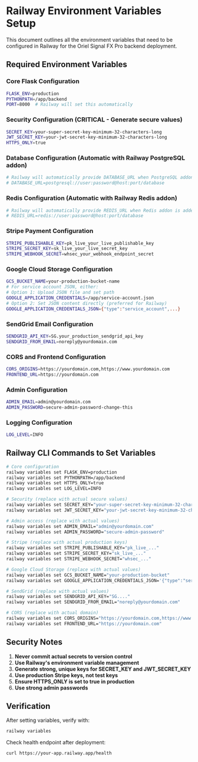 # Railway Environment Variables Setup

This document outlines all the environment variables that need to be configured in Railway for the Oriel Signal FX Pro backend deployment.

## Required Environment Variables

### Core Flask Configuration
```bash
FLASK_ENV=production
PYTHONPATH=/app/backend
PORT=8000  # Railway will set this automatically
```

### Security Configuration (CRITICAL - Generate secure values)
```bash
SECRET_KEY=your-super-secret-key-minimum-32-characters-long
JWT_SECRET_KEY=your-jwt-secret-key-minimum-32-characters-long
HTTPS_ONLY=true
```

### Database Configuration (Automatic with Railway PostgreSQL addon)
```bash
# Railway will automatically provide DATABASE_URL when PostgreSQL addon is added
# DATABASE_URL=postgresql://user:password@host:port/database
```

### Redis Configuration (Automatic with Railway Redis addon)
```bash
# Railway will automatically provide REDIS_URL when Redis addon is added
# REDIS_URL=redis://user:password@host:port/database
```

### Stripe Payment Configuration
```bash
STRIPE_PUBLISHABLE_KEY=pk_live_your_live_publishable_key
STRIPE_SECRET_KEY=sk_live_your_live_secret_key
STRIPE_WEBHOOK_SECRET=whsec_your_webhook_endpoint_secret
```

### Google Cloud Storage Configuration
```bash
GCS_BUCKET_NAME=your-production-bucket-name
# For service account JSON, either:
# Option 1: Upload JSON file and set path
GOOGLE_APPLICATION_CREDENTIALS=/app/service-account.json
# Option 2: Set JSON content directly (preferred for Railway)
GOOGLE_APPLICATION_CREDENTIALS_JSON={"type":"service_account",...}
```

### SendGrid Email Configuration
```bash
SENDGRID_API_KEY=SG.your_production_sendgrid_api_key
SENDGRID_FROM_EMAIL=noreply@yourdomain.com
```

### CORS and Frontend Configuration
```bash
CORS_ORIGINS=https://yourdomain.com,https://www.yourdomain.com
FRONTEND_URL=https://yourdomain.com
```

### Admin Configuration
```bash
ADMIN_EMAIL=admin@yourdomain.com
ADMIN_PASSWORD=secure-admin-password-change-this
```

### Logging Configuration
```bash
LOG_LEVEL=INFO
```

## Railway CLI Commands to Set Variables

```bash
# Core configuration
railway variables set FLASK_ENV=production
railway variables set PYTHONPATH=/app/backend
railway variables set HTTPS_ONLY=true
railway variables set LOG_LEVEL=INFO

# Security (replace with actual secure values)
railway variables set SECRET_KEY="your-super-secret-key-minimum-32-characters-long"
railway variables set JWT_SECRET_KEY="your-jwt-secret-key-minimum-32-characters-long"

# Admin access (replace with actual values)
railway variables set ADMIN_EMAIL="admin@yourdomain.com"
railway variables set ADMIN_PASSWORD="secure-admin-password"

# Stripe (replace with actual production keys)
railway variables set STRIPE_PUBLISHABLE_KEY="pk_live_..."
railway variables set STRIPE_SECRET_KEY="sk_live_..."
railway variables set STRIPE_WEBHOOK_SECRET="whsec_..."

# Google Cloud Storage (replace with actual values)
railway variables set GCS_BUCKET_NAME="your-production-bucket"
railway variables set GOOGLE_APPLICATION_CREDENTIALS_JSON='{"type":"service_account",...}'

# SendGrid (replace with actual values)
railway variables set SENDGRID_API_KEY="SG...."
railway variables set SENDGRID_FROM_EMAIL="noreply@yourdomain.com"

# CORS (replace with actual domain)
railway variables set CORS_ORIGINS="https://yourdomain.com,https://www.yourdomain.com"
railway variables set FRONTEND_URL="https://yourdomain.com"
```

## Security Notes

1. **Never commit actual secrets to version control**
2. **Use Railway's environment variable management**
3. **Generate strong, unique keys for SECRET_KEY and JWT_SECRET_KEY**
4. **Use production Stripe keys, not test keys**
5. **Ensure HTTPS_ONLY is set to true in production**
6. **Use strong admin passwords**

## Verification

After setting variables, verify with:
```bash
railway variables
```

Check health endpoint after deployment:
```bash
curl https://your-app.railway.app/health
```
